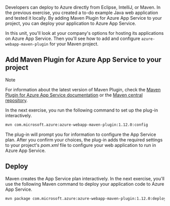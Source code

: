 Developers can deploy to Azure directly from Eclipse, IntelliJ, or Maven. In the previous exercise, you created a to-do example Java web application and tested it locally. By adding Maven Plugin for Azure App Service to your project, you can deploy your application to Azure App Service.

In this unit, you'll look at your company's options for hosting its applications on Azure App Service. Then you'll see how to add and configure `azure-webapp-maven-plugin` for your Maven project.

## Add Maven Plugin for Azure App Service to your project

> [!NOTE]
> For information about the latest version of Maven Plugin, check the [Maven Plugin for Azure App Service documentation](https://github.com/microsoft/azure-maven-plugins/wiki/Azure-Web-App) or the [Maven central repository](https://search.maven.org/artifact/com.microsoft.azure/azure-webapp-maven-plugin/).

In the next exercise, you run the following command to set up the plug-in interactively.

```bash
mvn com.microsoft.azure:azure-webapp-maven-plugin:1.12.0:config
```

The plug-in will prompt you for information to configure the App Service plan. After you confirm your choices, the plug-in adds the required settings to your project's *pom.xml* file to configure your web application to run in Azure App Service.

## Deploy

Maven creates the App Service plan interactively. In the next exercise, you'll use the following Maven command to deploy your application code to Azure App Service.

```bash
mvn package com.microsoft.azure:azure-webapp-maven-plugin:1.12.0:deploy
```
